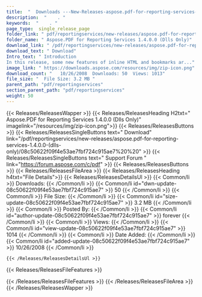 ```yaml
---
title:  "  Downloads ---New-Releases-aspose.pdf-for-reporting-services-1.4.0.0-(dlls-only) . " 
description:  "    . " 
keywords:  "    . " 
page_type:  single_release_page
folder_link: " pdf/reportingservices/new-releases/aspose.pdf-for-reporting-services-1.4.0.0-(dlls-only)/"
folder_name: " Aspose.PDF for Reporting Services 1.4.0.0 (Dlls Only)"
download_link: " /pdf/reportingservices/new-releases/aspose.pdf-for-reporting-services-1.4.0.0-(dlls-only)/08c50622f09f4e53ae7fbf724c915ae7"
download_text: " Download"
Intro_text: " Introduction
In this release, some new features of inline HTML and bookmarks ar..."
image_link: " https://downloads.aspose.com/resources/img/zip-icon.png"
download_count: "   10/26/2008  Downloads: 50  Views: 1013"
file_size: "  File Size: 3.2 MB "
parent_path: "pdf/reportingservices"
section_parent_path: "pdf/reportingservices"
weight: 50 
---
```


{{< Releases/ReleasesWapper >}}
  {{< Releases/ReleasesHeading H2txt=" Aspose.PDF for Reporting Services 1.4.0.0 (Dlls Only)" imagelink="/resources/img/zip-icon.png">}}
  {{< Releases/ReleasesButtons >}}
    {{< Releases/ReleasesSingleButtons text=" Download" link="/pdf/reportingservices/new-releases/aspose.pdf-for-reporting-services-1.4.0.0-(dlls-only)/08c50622f09f4e53ae7fbf724c915ae7%20%20" >}}
    {{< Releases/ReleasesSingleButtons text=" Support Forum " link="https://forum.aspose.com/c/pdf" >}}
  {{< Releases/ReleasesButtons >}}
  {{< Releases/ReleasesFileArea >}}
    {{< Releases/ReleasesHeading h4txt="File Details">}}
    {{< Releases/ReleasesDetailsUl >}}
            {{< Common/li  >}} Downloads: {{< /Common/li >}} 
      {{< Common/li id="dwn-update-08c50622f09f4e53ae7fbf724c915ae7" >}} 50 {{< /Common/li >}} 
      {{< Common/li  >}} File Size: {{< /Common/li >}} 
      {{< Common/li id="size-update-08c50622f09f4e53ae7fbf724c915ae7" >}} 3.2 MB {{< /Common/li >}} 
      {{< Common/li  >}} Posted By: {{< /Common/li >}} 
      {{< Common/li id="author-update-08c50622f09f4e53ae7fbf724c915ae7" >}} forever {{< /Common/li >}} 
      {{< Common/li  >}} Views: {{< /Common/li >}} 
      {{< Common/li id="view-update-08c50622f09f4e53ae7fbf724c915ae7" >}} 1014 {{< /Common/li >}} 
      {{< Common/li  >}} Date Added: {{< /Common/li >}} 
      {{< Common/li id="added-update-08c50622f09f4e53ae7fbf724c915ae7" >}} 10/26/2008 {{< /Common/li >}} 

    {{< /Releases/ReleasesDetailsUl >}}

  {{< Releases/ReleasesFileFeatures >}}
      
  {{< /Releases/ReleasesFileFeatures >}}
 {{< /Releases/ReleasesFileArea >}}
{{< /Releases/ReleasesWapper >}}


